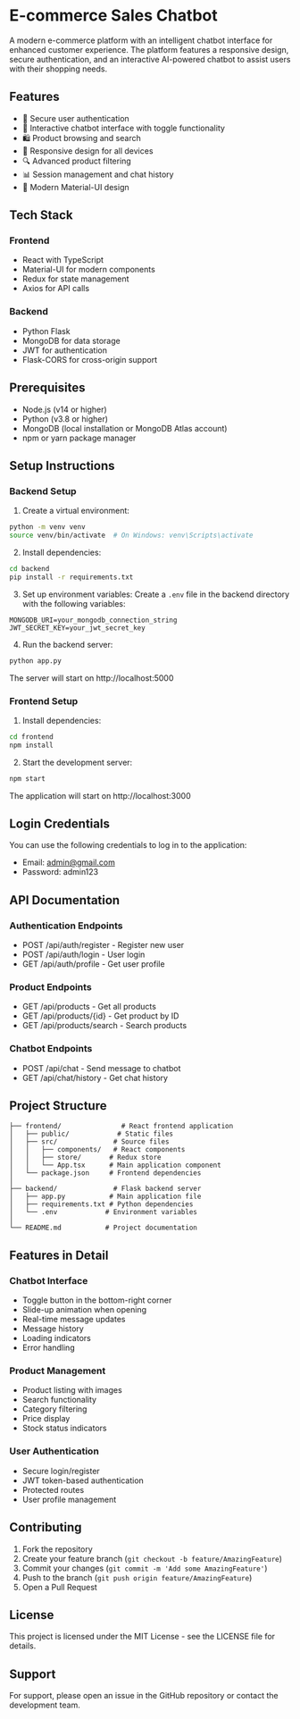 # E-commerce Sales Chatbot

A modern e-commerce platform with an intelligent chatbot interface for enhanced customer experience. The platform features a responsive design, secure authentication, and an interactive AI-powered chatbot to assist users with their shopping needs.

## Features

- 🔐 Secure user authentication
- 💬 Interactive chatbot interface with toggle functionality
- 🛍️ Product browsing and search
- 📱 Responsive design for all devices
- 🔍 Advanced product filtering
- 📊 Session management and chat history
- 🎨 Modern Material-UI design

## Tech Stack

### Frontend
- React with TypeScript
- Material-UI for modern components
- Redux for state management
- Axios for API calls

### Backend
- Python Flask
- MongoDB for data storage
- JWT for authentication
- Flask-CORS for cross-origin support

## Prerequisites

- Node.js (v14 or higher)
- Python (v3.8 or higher)
- MongoDB (local installation or MongoDB Atlas account)
- npm or yarn package manager

## Setup Instructions

### Backend Setup

1. Create a virtual environment:
```bash
python -m venv venv
source venv/bin/activate  # On Windows: venv\Scripts\activate
```

2. Install dependencies:
```bash
cd backend
pip install -r requirements.txt
```

3. Set up environment variables:
Create a `.env` file in the backend directory with the following variables:
```
MONGODB_URI=your_mongodb_connection_string
JWT_SECRET_KEY=your_jwt_secret_key
```

4. Run the backend server:
```bash
python app.py
```
The server will start on http://localhost:5000

### Frontend Setup

1. Install dependencies:
```bash
cd frontend
npm install
```

2. Start the development server:
```bash
npm start
```
The application will start on http://localhost:3000

## Login Credentials

You can use the following credentials to log in to the application:

- Email: admin@gmail.com
- Password: admin123

## API Documentation

### Authentication Endpoints
- POST /api/auth/register - Register new user
- POST /api/auth/login - User login
- GET /api/auth/profile - Get user profile

### Product Endpoints
- GET /api/products - Get all products
- GET /api/products/{id} - Get product by ID
- GET /api/products/search - Search products

### Chatbot Endpoints
- POST /api/chat - Send message to chatbot
- GET /api/chat/history - Get chat history

## Project Structure

```
├── frontend/               # React frontend application
│   ├── public/            # Static files
│   ├── src/              # Source files
│   │   ├── components/   # React components
│   │   ├── store/       # Redux store
│   │   └── App.tsx      # Main application component
│   └── package.json     # Frontend dependencies
│
├── backend/              # Flask backend server
│   ├── app.py           # Main application file
│   ├── requirements.txt # Python dependencies
│   └── .env            # Environment variables
│
└── README.md           # Project documentation
```

## Features in Detail

### Chatbot Interface
- Toggle button in the bottom-right corner
- Slide-up animation when opening
- Real-time message updates
- Message history
- Loading indicators
- Error handling

### Product Management
- Product listing with images
- Search functionality
- Category filtering
- Price display
- Stock status indicators

### User Authentication
- Secure login/register
- JWT token-based authentication
- Protected routes
- User profile management

## Contributing

1. Fork the repository
2. Create your feature branch (`git checkout -b feature/AmazingFeature`)
3. Commit your changes (`git commit -m 'Add some AmazingFeature'`)
4. Push to the branch (`git push origin feature/AmazingFeature`)
5. Open a Pull Request

## License

This project is licensed under the MIT License - see the LICENSE file for details.

## Support

For support, please open an issue in the GitHub repository or contact the development team. 